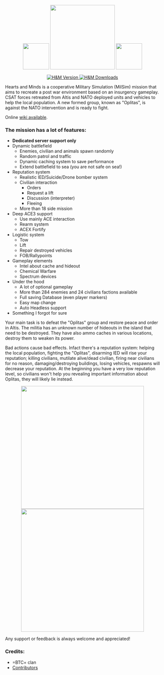 <p align="center">
    <img src="https://data.bistudio.com/assets/img/badges/medal/MWFMP.png" width="85">
    <img src="http://www.armaholic.com/datas/users/btc_revive_a3_4.png" width="210">
    <img src="https://data.bistudio.com/assets/img/badges/medal/MWFMP.png" width="85">
</p>

<p align="center">
    <a href="https://github.com/Vdauphin/HeartsAndMinds/releases/tag/1.20.6">
        <img src="https://img.shields.io/badge/Version-1.20.6-blue.svg?style=flat-square" alt="H&M Version">
    </a>
    <a href="http://www.somsubhra.com/github-release-stats/?username=vdauphin&repository=HeartsAndMinds">
        <img src="https://img.shields.io/github/downloads/Vdauphin/HeartsAndMinds/total.svg?style=flat-square&label=Downloads" alt="H&M Downloads">
    </a>
</p>

Hearts and Minds is a cooperative Military Simulation (MilSim) mission that aims to recreate a post war environment based on an insurgency gameplay.
CSAT forces retreated from Altis and NATO deployed units and vehicles to help the local population.
A new formed group, known as "Oplitas", is against the NATO intervention and is ready to fight.

Online [wiki available](http://vdauphin.github.io/HeartsAndMinds/).

### The mission has a lot of features:

- **Dedicated server support only**
- Dynamic battlefield
    - Enemies, civilian and animals spawn randomly
    - Random patrol and traffic
    - Dynamic caching system to save performance
    - Extend battlefield to sea (you are not safe on sea!)
- Reputation system
    - Realistic IED/Suicide/Drone bomber system
    - Civilian interaction
        - Orders
        - Request a lift
        - Discussion (interpreter)
        - Fleeing
    - More than 18 side mission
- Deep ACE3 support
    - Use mainly ACE interaction
    - Rearm system
    - ACEX Fortify
- Logistic system
    - Tow
    - Lift
    - Repair destroyed vehicles
    - FOB/Rallypoints
- Gameplay elements
    - Intel about cache and hideout
    - Chemical Warfare
    - Spectrum devices
- Under the hood
    - A lot of optional gameplay
    - More than 284 enemies and 24 civilians factions available
    - Full saving Database (even player markers)
    - Easy map change
    - Auto Headless support
- Something I forgot for sure


Your main task is to defeat the "Oplitas" group and restore peace and order in Altis.
The militia has an unknown number of hideouts in the island that need to be destroyed.
They have also ammo caches in various locations, destroy them to weaken its power.

Bad actions cause bad effects.
Infact there's a reputation system: helping the local population, fighting the "Oplitas", disarming IED will rise your reputation; killing civilians, mutilate alive/dead civilian, firing near civilians for no reason, damaging/destroying buildings, losing vehicles, respawns will decrease your reputation.
At the beginning you have a very low reputation level, so civilians won't help you revealing important information about Oplitas, they will likely lie instead.

<p align="center">
    <img src="https://user-images.githubusercontent.com/14364400/28997116-bfcec8a6-7a0d-11e7-911f-b52edb841ae3.png" width="400">
    <img src="https://user-images.githubusercontent.com/14364400/29193966-d8306378-7e27-11e7-97cb-df76dfc08e53.png" width="400">
</p>

Any support or feedback is always welcome and appreciated!

### Credits:
- =BTC= clan
- [Contributors](https://github.com/Vdauphin/HeartsAndMinds/graphs/contributors)
